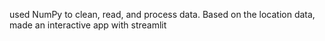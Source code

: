 used NumPy to clean, read, and process data. 
Based on the location data, made an interactive app with streamlit
